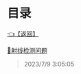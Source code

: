 # 目录  


[👈【返回】](/--目录--/Unity笔记/--目录--Unity笔记)  


[📜射线检测问题](/Unity笔记/Unity物理系统/射线检测问题)  







> 2023/7/9 3:05:05
